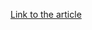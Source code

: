 [Link to the article](https://www.huntress.com/blog/you-can-run-but-you-cant-hide-defender-exclusions)
